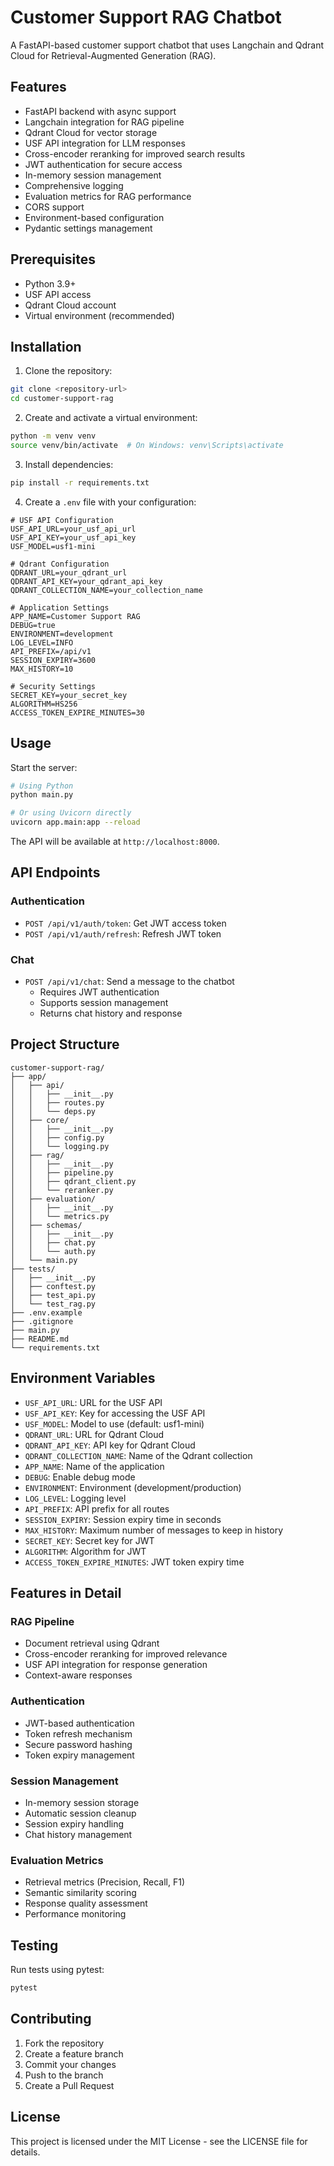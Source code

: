# Customer Support RAG Chatbot

A FastAPI-based customer support chatbot that uses Langchain and Qdrant Cloud for Retrieval-Augmented Generation (RAG).

## Features

- FastAPI backend with async support
- Langchain integration for RAG pipeline
- Qdrant Cloud for vector storage
- USF API integration for LLM responses
- Cross-encoder reranking for improved search results
- JWT authentication for secure access
- In-memory session management
- Comprehensive logging
- Evaluation metrics for RAG performance
- CORS support
- Environment-based configuration
- Pydantic settings management

## Prerequisites

- Python 3.9+
- USF API access
- Qdrant Cloud account
- Virtual environment (recommended)

## Installation

1. Clone the repository:
```bash
git clone <repository-url>
cd customer-support-rag
```

2. Create and activate a virtual environment:
```bash
python -m venv venv
source venv/bin/activate  # On Windows: venv\Scripts\activate
```

3. Install dependencies:
```bash
pip install -r requirements.txt
```

4. Create a `.env` file with your configuration:
```env
# USF API Configuration
USF_API_URL=your_usf_api_url
USF_API_KEY=your_usf_api_key
USF_MODEL=usf1-mini

# Qdrant Configuration
QDRANT_URL=your_qdrant_url
QDRANT_API_KEY=your_qdrant_api_key
QDRANT_COLLECTION_NAME=your_collection_name

# Application Settings
APP_NAME=Customer Support RAG
DEBUG=true
ENVIRONMENT=development
LOG_LEVEL=INFO
API_PREFIX=/api/v1
SESSION_EXPIRY=3600
MAX_HISTORY=10

# Security Settings
SECRET_KEY=your_secret_key
ALGORITHM=HS256
ACCESS_TOKEN_EXPIRE_MINUTES=30
```

## Usage

Start the server:
```bash
# Using Python
python main.py

# Or using Uvicorn directly
uvicorn app.main:app --reload
```

The API will be available at `http://localhost:8000`.

## API Endpoints

### Authentication

- `POST /api/v1/auth/token`: Get JWT access token
- `POST /api/v1/auth/refresh`: Refresh JWT token

### Chat

- `POST /api/v1/chat`: Send a message to the chatbot
  - Requires JWT authentication
  - Supports session management
  - Returns chat history and response

## Project Structure

```
customer-support-rag/
├── app/
│   ├── api/
│   │   ├── __init__.py
│   │   ├── routes.py
│   │   └── deps.py
│   ├── core/
│   │   ├── __init__.py
│   │   ├── config.py
│   │   └── logging.py
│   ├── rag/
│   │   ├── __init__.py
│   │   ├── pipeline.py
│   │   ├── qdrant_client.py
│   │   └── reranker.py
│   ├── evaluation/
│   │   ├── __init__.py
│   │   └── metrics.py
│   ├── schemas/
│   │   ├── __init__.py
│   │   ├── chat.py
│   │   └── auth.py
│   └── main.py
├── tests/
│   ├── __init__.py
│   ├── conftest.py
│   ├── test_api.py
│   └── test_rag.py
├── .env.example
├── .gitignore
├── main.py
├── README.md
└── requirements.txt
```

## Environment Variables

- `USF_API_URL`: URL for the USF API
- `USF_API_KEY`: Key for accessing the USF API
- `USF_MODEL`: Model to use (default: usf1-mini)
- `QDRANT_URL`: URL for Qdrant Cloud
- `QDRANT_API_KEY`: API key for Qdrant Cloud
- `QDRANT_COLLECTION_NAME`: Name of the Qdrant collection
- `APP_NAME`: Name of the application
- `DEBUG`: Enable debug mode
- `ENVIRONMENT`: Environment (development/production)
- `LOG_LEVEL`: Logging level
- `API_PREFIX`: API prefix for all routes
- `SESSION_EXPIRY`: Session expiry time in seconds
- `MAX_HISTORY`: Maximum number of messages to keep in history
- `SECRET_KEY`: Secret key for JWT
- `ALGORITHM`: Algorithm for JWT
- `ACCESS_TOKEN_EXPIRE_MINUTES`: JWT token expiry time

## Features in Detail

### RAG Pipeline
- Document retrieval using Qdrant
- Cross-encoder reranking for improved relevance
- USF API integration for response generation
- Context-aware responses

### Authentication
- JWT-based authentication
- Token refresh mechanism
- Secure password hashing
- Token expiry management

### Session Management
- In-memory session storage
- Automatic session cleanup
- Session expiry handling
- Chat history management

### Evaluation Metrics
- Retrieval metrics (Precision, Recall, F1)
- Semantic similarity scoring
- Response quality assessment
- Performance monitoring

## Testing

Run tests using pytest:
```bash
pytest
```

## Contributing

1. Fork the repository
2. Create a feature branch
3. Commit your changes
4. Push to the branch
5. Create a Pull Request

## License

This project is licensed under the MIT License - see the LICENSE file for details. 
